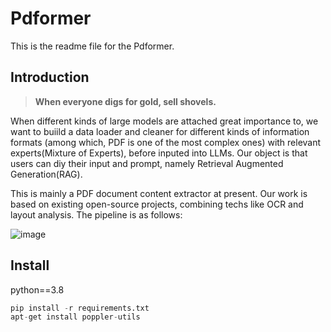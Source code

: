 # Pdformer

This is the readme file for the Pdformer.

## Introduction

> **When everyone digs for gold, sell shovels.**

When different kinds of large models are attached great importance to, we want to buiild a data loader and cleaner for different kinds of information formats (among which, PDF is one of the most complex ones) with relevant experts(Mixture of Experts), before inputed into LLMs. Our object is that users can diy their input and prompt, namely Retrieval Augmented Generation(RAG).

This is mainly a PDF document content extractor at present. Our work is based on existing open-source projects, combining techs like OCR and layout analysis. The pipeline is as follows:

![image](https://github.com/heartflow-yu/pdformer/assets/80616172/9325c663-9b0c-4519-9f08-5008d13e2cdf)
## Install

python==3.8

```python
pip install -r requirements.txt
apt-get install poppler-utils
```
